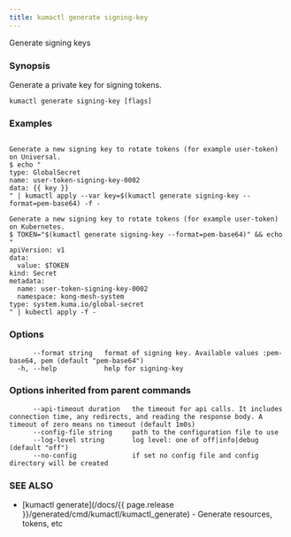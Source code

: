 ```yaml
---
title: kumactl generate signing-key
---
```


Generate signing keys

### Synopsis

Generate a private key for signing tokens.

```
kumactl generate signing-key [flags]
```

### Examples

```

Generate a new signing key to rotate tokens (for example user-token) on Universal.
$ echo "
type: GlobalSecret
name: user-token-signing-key-0002
data: {{ key }}
" | kumactl apply --var key=$(kumactl generate signing-key --format=pem-base64) -f -

Generate a new signing key to rotate tokens (for example user-token) on Kubernetes.
$ TOKEN="$(kumactl generate signing-key --format=pem-base64)" && echo "
apiVersion: v1
data:
  value: $TOKEN
kind: Secret
metadata:
  name: user-token-signing-key-0002
  namespace: kong-mesh-system
type: system.kuma.io/global-secret
" | kubectl apply -f - 

```

### Options

```
      --format string   format of signing key. Available values :pem-base64, pem (default "pem-base64")
  -h, --help            help for signing-key
```

### Options inherited from parent commands

```
      --api-timeout duration   the timeout for api calls. It includes connection time, any redirects, and reading the response body. A timeout of zero means no timeout (default 1m0s)
      --config-file string     path to the configuration file to use
      --log-level string       log level: one of off|info|debug (default "off")
      --no-config              if set no config file and config directory will be created
```

### SEE ALSO

* [kumactl generate](/docs/{{ page.release }}/generated/cmd/kumactl/kumactl_generate)	 - Generate resources, tokens, etc

